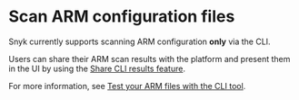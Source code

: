 # Scan ARM configuration files

Snyk currently supports scanning ARM configuration **only** via the CLI.

Users can share their ARM scan results with the platform and present them in the UI by using the [Share CLI results feature](../../scan-cloud-configurations/snyk-infrastructure-as-code/snyk-cli-for-infrastructure-as-code/share-cli-results-with-the-snyk-web-ui.md).

For more information, see [Test your ARM files with the CLI tool](../../scan-cloud-configurations/snyk-infrastructure-as-code/snyk-cli-for-infrastructure-as-code/test-your-iac-files/test-your-arm-files-with-snyk-cli.md).
